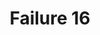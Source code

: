 ---
title: Failure 16
description: Failure of Success Criterion 2.2.2 due to including scrolling content where movement is not essential to the activity without also including a mechanism to pause and restart the content
url: https://www.w3.org/WAI/WCAG21/Techniques/failures/F16
---